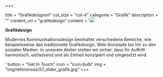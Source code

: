 +++

title = "Grafikdesignoii"
col_size = "col-4"
categorie = "Grafik"
description = ""
content_url = "grafikdesign"
content = '<img src="img/references/57_slider_grafik.jpg" /> <p><strong>Grafikdesign</strong></p><p>Modernes Kommunikationsdesign beinhaltet verschiedene Bereiche, wie beispielsweise das traditionelle Grafikdesign, Web-Konzepte bis hin zu den sozialen Medien. In unserem Atelier stellen wir sicher, dass Ihr Auftritt harmonisch, umfassend und als Einheit konzipiert und umgesetzt wird.</p>'
button = "Get In Touch"
icon = "icon-bulb"
img = "img/references/57_slider_grafik.jpg"
+++

<!--more-->